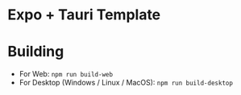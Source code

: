 # Expo + Tauri Template

# Building
- For Web: `npm run build-web`
- For Desktop (Windows / Linux / MacOS): `npm run build-desktop`